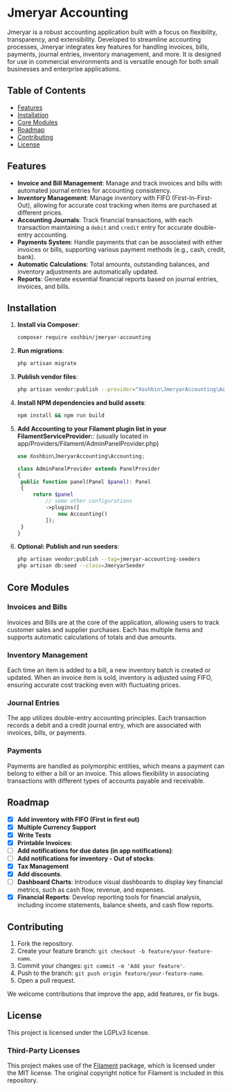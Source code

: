 # Jmeryar Accounting

Jmeryar is a robust accounting application built with a focus on flexibility, transparency, and extensibility. Developed to streamline accounting processes, Jmeryar integrates key features for handling invoices, bills, payments, journal entries, inventory management, and more. It is designed for use in commercial environments and is versatile enough for both small businesses and enterprise applications.

## Table of Contents

- [Features](#features)
- [Installation](#installation)
- [Core Modules](#core-modules)
- [Roadmap](#Roadmap)
- [Contributing](#contributing)
- [License](#license)

## Features

- **Invoice and Bill Management**: Manage and track invoices and bills with automated journal entries for accounting consistency.
- **Inventory Management**: Manage inventory with FIFO (First-In-First-Out), allowing for accurate cost tracking when items are purchased at different prices.
- **Accounting Journals**: Track financial transactions, with each transaction maintaining a `debit` and `credit` entry for accurate double-entry accounting.
- **Payments System**: Handle payments that can be associated with either invoices or bills, supporting various payment methods (e.g., cash, credit, bank).
- **Automatic Calculations**: Total amounts, outstanding balances, and inventory adjustments are automatically updated.
- **Reports**: Generate essential financial reports based on journal entries, invoices, and bills.

## Installation

1. **Install via Composer**:

   ```bash
   composer require xoshbin/jmeryar-accounting
   ```

2. **Run migrations**:

   ```bash
   php artisan migrate
   ```

3. **Publish vendor files**:

   ```bash
   php artisan vendor:publish --provider="Xoshbin\JmeryarAccounting\AccountingServiceProvider"
   ```

4. **Install NPM dependencies and build assets**:

   ```bash
   npm install && npm run build
   ```

5. **Add Accounting to your Filament plugin list in your FilamentServiceProvider:**:
   (usually located in app/Providers/Filament/AdminPanelProvider.php)

   ```php
   use Xoshbin\JmeryarAccounting\Accounting;

   class AdminPanelProvider extends PanelProvider
   {
    public function panel(Panel $panel): Panel
    {
        return $panel
            // some other configurations
            ->plugins([
                new Accounting()
            ]);
    }
   }
   ```

6. **Optional: Publish and run seeders**:

   ```bash
   php artisan vendor:publish --tag=jmeryar-accounting-seeders
   php artisan db:seed --class=JmeryarSeeder
   ```

## Core Modules

### Invoices and Bills

Invoices and Bills are at the core of the application, allowing users to track customer sales and supplier purchases. Each has multiple items and supports automatic calculations of totals and due amounts.

### Inventory Management

Each time an item is added to a bill, a new inventory batch is created or updated. When an invoice item is sold, inventory is adjusted using FIFO, ensuring accurate cost tracking even with fluctuating prices.

### Journal Entries

The app utilizes double-entry accounting principles. Each transaction records a debit and a credit journal entry, which are associated with invoices, bills, or payments.

### Payments

Payments are handled as polymorphic entities, which means a payment can belong to either a bill or an invoice. This allows flexibility in associating transactions with different types of accounts payable and receivable.

## Roadmap

- [x] **Add inventory with FIFO (First in first out)**
- [x] **Multiple Currency Support**
- [x] **Write Tests**
- [x] **Printable Invoices**:
- [ ] **Add notifications for due dates (in app notifications)**:
- [ ] **Add notifications for inventory - Out of stocks**:
- [x] **Tax Management**
- [x] **Add discounts**.
- [ ] **Dashboard Charts**: Introduce visual dashboards to display key financial metrics, such as cash flow, revenue, and expenses.
- [x] **Financial Reports**: Develop reporting tools for financial analysis, including income statements, balance sheets, and cash flow reports.

## Contributing

1. Fork the repository.
2. Create your feature branch: `git checkout -b feature/your-feature-name`.
3. Commit your changes: `git commit -m 'Add your feature'`.
4. Push to the branch: `git push origin feature/your-feature-name`.
5. Open a pull request.

We welcome contributions that improve the app, add features, or fix bugs.

## License

This project is licensed under the LGPLv3 license.

### Third-Party Licenses

This project makes use of the [Filament](https://github.com/filamentphp/filament) package, which is licensed under the MIT license. The original copyright notice for Filament is included in this repository.
